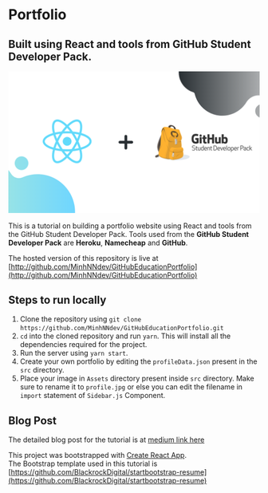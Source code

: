 # Portfolio
## Built using React and tools from GitHub Student Developer Pack.

![Header Image](./mainimage.png)

This is a tutorial on building a portfolio website using React and tools from the GitHub Student Developer Pack. Tools used from the **GitHub Student Developer Pack** are **Heroku**, **Namecheap** and **GitHub**.  

The hosted version of this repository is live at [http://github.com/MinhNNdev/GitHubEducationPortfolio](http://github.com/MinhNNdev/GitHubEducationPortfolio)


## Steps to run locally
1. Clone the repository using `git clone https://github.com/MinhNNdev/GitHubEducationPortfolio.git`
2. `cd` into the cloned repository and run `yarn`. This will install all the dependencies required for the project.
3. Run the server using `yarn start`.
4. Create your own portfolio by editing the `profileData.json` present in the `src` directory.
5. Place your image in `Assets` directory present inside `src` directory. Make sure to rename it to `profile.jpg` or else you can edit the filename in `import` statement of `Sidebar.js` Component.

## Blog Post
The detailed blog post for the tutorial is at [medium link here](https://levelup.gitconnected.com/create-a-portfolio-using-react-and-github-student-developer-pack)

This project was bootstrapped with [Create React App](https://github.com/facebook/create-react-app).  
The Bootstrap template used in this tutorial is [https://github.com/BlackrockDigital/startbootstrap-resume](https://github.com/BlackrockDigital/startbootstrap-resume)
